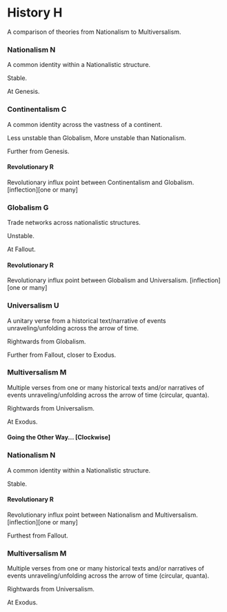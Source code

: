 # History H
A comparison of theories from Nationalism to Multiversalism.

### Nationalism N
A common identity within a Nationalistic structure.

Stable.

At Genesis.

### Continentalism C
A common identity across the vastness of a continent.

Less unstable than Globalism, More unstable than Nationalism.

Further from Genesis.

#### Revolutionary R
Revolutionary influx point between Continentalism and Globalism. [inflection][one or many] 

### Globalism G
Trade networks across nationalistic structures.

Unstable.

At Fallout.

#### Revolutionary R
Revolutionary influx point between Globalism and Universalism. [inflection][one or many] 

### Universalism U
A unitary verse from a historical text/narrative of events unraveling/unfolding across the arrow of time.

Rightwards from Globalism.

Further from Fallout, closer to Exodus.

### Multiversalism M
Multiple verses from one or many historical texts and/or narratives of events unraveling/unfolding across the arrow of time (circular, quanta).

Rightwards from Universalism.

At Exodus.

#### Going the Other Way... [Clockwise]

### Nationalism N
A common identity within a Nationalistic structure.

Stable.

#### Revolutionary R
Revolutionary influx point between Nationalism and Multiversalism. [inflection][one or many]

Furthest from Fallout.

### Multiversalism M
Multiple verses from one or many historical texts and/or narratives of events unraveling/unfolding across the arrow of time (circular, quanta).

Rightwards from Universalism.

At Exodus.
